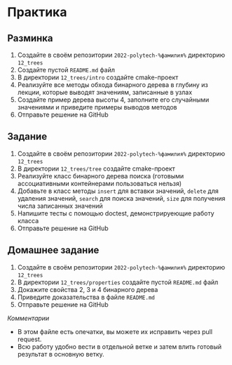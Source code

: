 # Практика

## Разминка

1. Создайте в своём репозитории `2022-polytech-%фамилия%` директорию `12_trees`
2. Cоздайте пустой `README.md` файл
3. В директории `12_trees/intro` создайте cmake-проект
4. Реализуйте все методы обхода бинарного дерева в глубину из лекции, которые выводят значениям, записанные в узлах
5. Создайте пример дерева высоты 4, заполните его случайными значениями и приведите примеры выводов методов 
6. Отправьте решение на GitHub


## Задание

1. Создайте в своём репозитории `2022-polytech-%фамилия%` директорию `12_trees`
2. В директории `12_trees/tree` создайте cmake-проект
3. Реализуйте класс бинарного дерева поиска (готовыми ассоциативными контейнерами пользоваться нельзя)
4. Добавьте в класс методы `insert` для вставки значений, `delete` для удаления значений, `search` для поиска значений, `size` для получения числа записанных значений
5. Напишите тесты с помощью doctest, демонстрируеющие работу класса
6. Отправьте решение на GitHub

## Домашнее задание

1. Создайте в своём репозитории `2022-polytech-%фамилия%` директорию `12_trees`
2. В директории `12_trees/properties` создайте пустой `README.md` файл
3. Докажите свойства 2, 3 и 4 бинарного дерева
4. Приведите доказательства в файле `README.md`
5. Отправьте решение на GitHub


*Комментарии*
- В этом файле есть опечатки, вы можете их исправить через pull request.
- Всю работу удобно вести в отдельной ветке и затем влить готовый результат в основную ветку.
